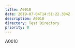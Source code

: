 ```yaml
---
title: A0010
date: 2019-07-04T14:51:22.304Z
description: A0010
directory: Test Directory
priority: 0
---
```

A0010
